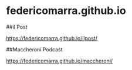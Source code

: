 # federicomarra.github.io

##il Post

https://federicomarra.github.io/ilpost/

##Maccheroni Podcast

https://federicomarra.github.io/maccheroni/
